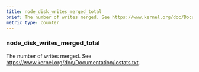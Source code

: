 ```yaml
---
title: node_disk_writes_merged_total
brief: The number of writes merged. See https://www.kernel.org/doc/Documentation/iostats.txt.
metric_type: counter
---
```

### node_disk_writes_merged_total

The number of writes merged. See https://www.kernel.org/doc/Documentation/iostats.txt.